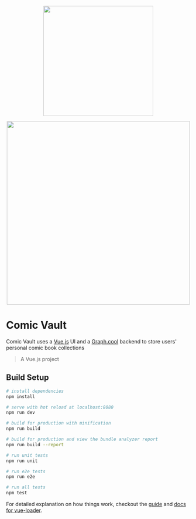 <p align="center"><img align="center" height="300px" src="http://i.imgur.com/HTsD17J.png"/></p>

<p align="center"><img align="center" width="500px" src="http://i.imgur.com/fyIBIeC.png"/></p>

# Comic Vault

Comic Vault uses a [Vue.js](https://vuejs.org/) UI and a [Graph.cool](https://www.graph.cool/) backend to store users' personal comic book collections


> A Vue.js project

## Build Setup

``` bash
# install dependencies
npm install

# serve with hot reload at localhost:8080
npm run dev

# build for production with minification
npm run build

# build for production and view the bundle analyzer report
npm run build --report

# run unit tests
npm run unit

# run e2e tests
npm run e2e

# run all tests
npm test
```

For detailed explanation on how things work, checkout the [guide](http://vuejs-templates.github.io/webpack/) and [docs for vue-loader](http://vuejs.github.io/vue-loader).
